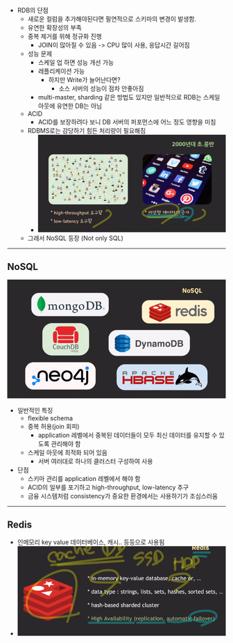 - RDB의 단점
  - 새로운 컬럼을 추가해야된다면 필연적으로 스키마의 변경이 발생함.
  - 유연한 확장성의 부족
  - 중복 제거를 위해 정규화 진행
    - JOIN이 많아질 수 있음 -> CPU 많이 사용, 응답시간 길어짐
  - 성능 문제
    - 스케일 업 하면 성능 개선 가능 
    - 레플리케이션 가능
      - 하지만 Write가 늘어난다면?
        - 소스 서버의 성능이 점차 안좋아짐
    - multi-master, sharding 같은 방법도 있지만 일반적으로 RDB는 스케일 아웃에 유연한 DB는 아님
  - ACID
    - ACID를 보장하려다 보니 DB 서버의 퍼포먼스에 어느 정도 영향을 미침
  - RDBMS로는 감당하기 힘든 처리량이 필요해짐
    - ![img_173.png](images/img_173.png)
  - 그래서 NoSQL 등장 (Not only SQL)

---
## NoSQL
![img_174.png](images/img_174.png)

- 일반적인 특징
  - flexible schema
  - 중복 허용(join 회피)
    - application 레벨에서 중복된 데이터들이 모두 최신 데이터를 유지할 수 있도록 관리해야 함
  - 스케일 아웃에 최적화 되어 있음
    - 서버 여러대로 하나의 클러스터 구성하여 사용
- 단점
  - 스키마 관리를 application 레벨에서 해야 함
  - ACID의 일부를 포기하고 high-throughput, low-latency 추구
  - 금융 시스템처럼 consistency가 중요한 환경에서는 사용하기가 조심스러움

---
## Redis
- 인메모리 key value 데이터베이스, 캐시.. 등등으로 사용됨
- ![img_175.png](images/img_175.png)

